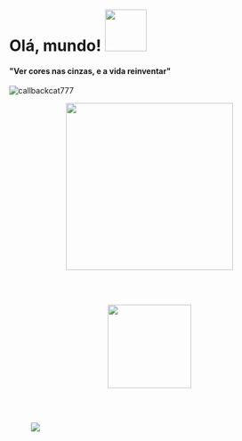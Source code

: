 <p>
  <a>
    <h1 align="left">Olá, mundo! <a href="#"><img src = "https://c.tenor.com/Uq_-tDUQlJkAAAAi/hot-beverage-joypixels.gif" width = 75px></a> </h1>
      <h4>"Ver cores nas cinzas, e a vida reinventar"</h4>
  </a>
</p>
  <p align="left"> <img src="https://komarev.com/ghpvc/?username=callbackcat777&label=Profile%20views&color=0e75b6&style=flat" alt="callbackcat777" /> </p>
  <p align="center"><img height="300px" src="https://c.tenor.com/ogsH7Ailje8AAAAM/cat-funny-cat.gif"></p>
  <p align="center">
</p>
</br>
</br>
<p align="center">
  <a href="https://github.com/anuraghazra/github-readme-stats">
    <img
      align="center" height="150px"
      src="https://github-readme-stats.vercel.app/api/top-langs/?username=bruna41&layout=compact&langs_count=7&theme=radical"
    />
  </a>
</p>
<br>
<br>
<p align="left">
    &nbsp;&nbsp;&nbsp;&nbsp;&nbsp;&nbsp;&nbsp;&nbsp;&nbsp;
    <a href="https://www.linkedin.com/in/bruna-bergami/">
        <img src="https://img.shields.io/badge/linkedin-%230077B5.svg?&style=for-the-badge&logo=linkedin&logoColor=white&link=mailto:https://www.linkedin.com/in/bruna-bergami/">
    </a>
</p>
<p align="center">
